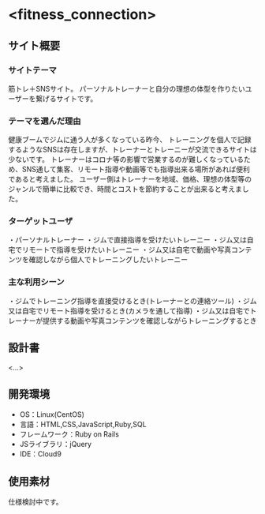 # <fitness_connection>

## サイト概要
### サイトテーマ
筋トレ＋SNSサイト。
パーソナルトレーナーと自分の理想の体型を作りたいユーザーを繋げるサイトです。

### テーマを選んだ理由
健康ブームでジムに通う人が多くなっている昨今、
トレーニングを個人で記録するようなSNSは存在しますが、トレーナーとトレーニーが交流できるサイトは少ないです。
トレーナーはコロナ等の影響で営業するのが難しくなっているため、SNS通して集客、リモート指導や動画等でも指導出来る場所があれば便利であると考えました。
ユーザー側はトレーナーを地域、価格、理想の体型等のジャンルで簡単に比較でき、時間とコストを節約することが出来ると考えました。

### ターゲットユーザ
・パーソナルトレーナー
・ジムで直接指導を受けたいトレーニー
・ジム又は自宅でリモートで指導を受けたいトレーニー
・ジム又は自宅で動画や写真コンテンツを確認しながら個人でトレーニングしたいトレーニー

### 主な利用シーン
・ジムでトレーニング指導を直接受けるとき(トレーナーとの連絡ツール)
・ジム又は自宅でリモート指導を受けるとき(カメラを通して指導)
・ジム又は自宅でトレーナーが提供する動画や写真コンテンツを確認しながらトレーニングするとき

## 設計書
<...>

## 開発環境
- OS：Linux(CentOS)
- 言語：HTML,CSS,JavaScript,Ruby,SQL
- フレームワーク：Ruby on Rails
- JSライブラリ：jQuery
- IDE：Cloud9

## 使用素材
仕様検討中です。